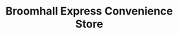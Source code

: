 ---
title: "Broomhall Express Convenience Store"
url: /edinburgh/broomhall-express-convenience-store/
shop: convenience
---